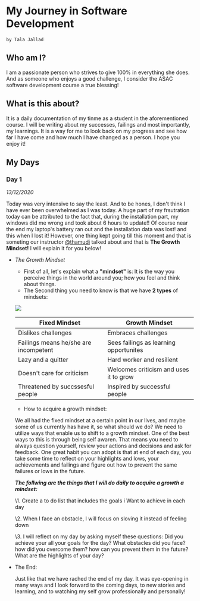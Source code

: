  # My Journey in Software Development
 
    by Tala Jallad
    
   ## Who am I?
   
   I am a passionate person who strives to give 100% in everything she does.
   And as someone who enjoys a good challenge, I consider the ASAC software development course a true blessing!
     
   ## What is this about? 
   
   It is a daily documentation of my tinme as a student in the aforementioned course. I will be writing about my successes, failings and most importantly, my learnings. It is a      way for me to look back on my progress and see how far I have come and how much I have changed as a person. I hope you enjoy it! 
   
   ## My Days
   
   ### Day 1
   *13/12/2020*
   
   Today was  very intensive to say the least. And to be hones, I don't think I have ever been overwhelmed as I was today. A huge part of my frsutration today can be attributed to the fact that, during the installation part, my windows did me wrong and took about 6 hours to update!! Of course near the end my laptop's battery ran out and the installation data was lost! and this when I lost it! However, one thing kept going till this moment and that is someting our instructor [@thamudi](https://github.com/thamudi) talked about and that is **The Growth Mindset!** I will explain it for you below!
   
   * *The Growth Mindset* 
      
      - First of all, let's explain what a **"mindset"** is: It is the way you perceive things in the world around you; how you feel and think about things. 
      - The Second thing you need to know is that we have **2 types** of mindsets: 
       
     ![](https://image.freepik.com/free-vector/big-brain-think-growth-mindset-different-fixed-mindset-concept_101179-721.jpg)
        
        
      **Fixed Mindset** | **Growth Mindset**
        ------------- | --------------
        Dislikes challenges | Embraces challenges 
        Failings means he/she are incompetent | Sees failings as learning opportunites 
        Lazy and a quitter | Hard worker and resilient 
        Doesn't care for criticism | Welcomes criticism and uses it to grow
        Threatened by succssesful people | Inspired by successful people
        
      - How to acquire a growth mindset:
      
      We all had the fixed mindset at a certain point in our lives, and maybe some of us currently has have it, so what should we do? 
      We need to utilize ways that enable us to shift to a growth mindset. One of the best ways to this is through being self awaren. That means you need to always question yourself, review your actions and decisions and ask for feedback. One great habit you can adopt is that at end of each day, you take some time to reflect on your highlights and lows, your achievements and failings and figure out how to prevent the same failures or lows in the future.
      
        ***The follwing are the things that I will do daily to acquire a growth a mindset:***  
         
        \1. Create a to do list that includes the goals i Want to achieve in each day
        
        \2. When I face an obstacle, I will focus on sloving it instead of feeling down
        
        \3. I will reflect on my day by asking myself these questions: Did you achieve your all your goals for the day? What obstacles did you face? how did you overcome                     them? how can you prevent them in the future? What are the highlights of your day? 
        
        
   * The End:
     
     Just like that we have rached the end of my day. It was eye-opening in many ways and I look forward to the coming days, to new stories and learning, and to watching my self grow professionally and personally!
         
      
       
        
       
     
  
  
   
   
     
     
    
    
    
